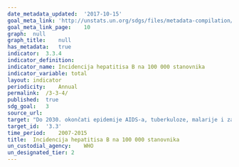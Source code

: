 ```yaml
---	
date_metadata_updated:	'2017-10-15'
goal_meta_link:	'http://unstats.un.org/sdgs/files/metadata-compilation/Metadata-Goal-3.pdf'
goal_meta_link_page:	10
graph:	null
graph_title:	null
has_metadata:	true
indicator:	3.3.4
indicator_definition:	
indicator_name:	Incidencija hepatitisa B na 100 000 stanovnika
indicator_variable:	total
layout:	indicator
periodicity:	Annual
permalink:	/3-3-4/
published:	true
sdg_goal:	3
source_url:	
target:	"Do 2030. okončati epidemije AIDS-a, tuberkuloze, malarije i zanemarenih tropskih bolesti i boriti se protiv hepatitisa, bolesti koje se prenose zaraženom vodom i ostalih prenosivih bolesti"
target_id:	'3.3'
time_period:	2007-2015
title:	Incidencija hepatitisa B na 100 000 stanovnika
un_custodial_agency:	WHO
un_designated_tier:	2
---	
```

